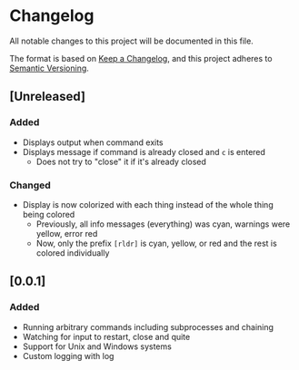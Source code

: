 # Changelog

All notable changes to this project will be documented in this file.

The format is based on [Keep a Changelog](https://keepachangelog.com/en/1.1.0/),
and this project adheres to [Semantic Versioning](https://semver.org/spec/v2.0.0.html).

## [Unreleased]
### Added
- Displays output when command exits
- Displays message if command is already closed and `c` is entered
  + Does not try to "close" it if it's already closed

### Changed
- Display is now colorized with each thing instead of the whole thing being colored
  + Previously, all info messages (everything) was cyan, warnings were yellow, error red
  + Now, only the prefix `[rldr]` is cyan, yellow, or red and the rest is colored individually


## [0.0.1]
### Added
- Running arbitrary commands including subprocesses and chaining
- Watching for input to restart, close and quite
- Support for Unix and Windows systems
- Custom logging with log